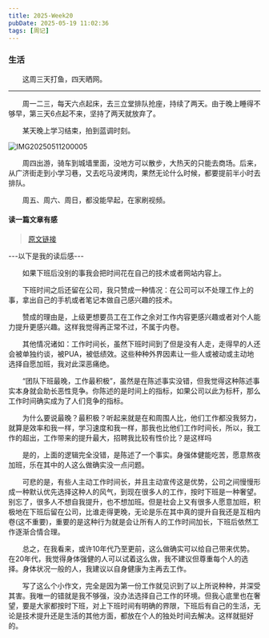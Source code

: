 ```yaml
---
title: 2025-Week20
pubDate: 2025-05-19 11:02:36
tags: [周记]
---
```


### 生活

&emsp;&emsp;这周三天打鱼，四天晒网。

--- 

&emsp;&emsp;周一二三，每天六点起床，去三立堂排队抢座，持续了两天。由于晚上睡得不够早，第三天6点起不来，坚持了两天就放弃了。

&emsp;&emsp;某天晚上学习结束，拍到蓝调时刻。

![IMG20250511200005](https://raw.githubusercontent.com/roc80/DrawingBoard/main/image/IMG20250511200005.jpg)

&emsp;&emsp;周四出游，骑车到城墙里面，没地方可以散步，大热天的只能去商场。后来，从广济街走到小学习巷，又去吃马波烤肉，果然无论什么时候，都要提前半小时去排队。

&emsp;&emsp;周五、周六、周日，都没能早起，在家刷视频。

#### 读一篇文章有感
> [原文链接](https://www.zhangxinxu.com/life/2023/04/about-work-hard/comment-page-1/?replytocom=6288&safe=1#respond)

---以下是我的读后感---

&emsp;&emsp;如果下班后没别的事我会把时间花在自己的技术或者网站内容上。

&emsp;&emsp;下班时间之后还留在公司，我只赞成一种情况：在公司可以不处理工作上的事，拿出自己的手机或者笔记本做自己感兴趣的技术。

&emsp;&emsp;赞成的理由是，上级更想要员工在工作之余对工作内容更感兴趣或者对个人能力提升更感兴趣。这样我觉得再正常不过，不属于内卷。

&emsp;&emsp;其他情况诸如：工作时间长，虽然下班时间到了但是没有人走，走得早的人还会被单独约谈，被PUA，被低绩效。这些种种外界因素让一些人或被动或主动地选择自愿加班，我对此深恶痛绝。

&emsp;&emsp;“团队下班最晚，工作最积极”，虽然是在陈述事实没错，但我觉得这种陈述事实本身就会助长恶性竞争。你陈述的是时间上的指标，如果公司以此为标杆，那么工作时间确实成为了人们竞争的指标。

&emsp;&emsp;为什么要说最晚？最积极？听起来就是在和周围人比，他们工作都没我努力，就算是效率和我一样，学习速度和我一样，那我也比他们工作时间长，所以，我工作的超出，工作带来的提升最大，招聘我比较有性价比？是这样吗

&emsp;&emsp;是的，上面的逻辑完全没错，是陈述了一个事实。身强体健能吃苦，愿意熬夜加班，乐在其中的人这么做确实没一点问题。

&emsp;&emsp;可悲的是，有些人主动工作时间长，并且主动宣传这是优势，公司之间慢慢形成一种默认优先选择这种人的风气，到现在很多人的工作，按时下班是一种奢望。别忘了，很多人不想自我提升，也不想加班。但是社会上又有很多人愿意加班，积极地在下班后留在公司，比谁走得更晚，无论是乐在其中真的提升自我还是互相内卷(这不重要)，重要的是这种行为就是会让所有人的工作时间加长，下班后依然工作逐渐合情合理。

&emsp;&emsp;总之，在我看来，或许10年代乃至更前，这么做确实可以给自己带来优势。在20年代，我觉得身体强健的人可以试着这么做，我不建议但尊重每个人的选择。身体状况一般的人，我建议以自身健康为主再去工作。

&emsp;&emsp;写了这么个小作文，完全是因为第一份工作就见识到了以上所说种种，并深受其害。我唯一的错就是我不够强，没办法选择自己工作的环境。但我心底里也在奢望，要是大家都按时下班，对上下班时间有明确的界限，下班后有自己的生活，无论是技术提升还是生活的其他方面，都放在个人的独处时间去解决。这样就挺好的。


<script src="https://giscus.app/client.js"
        data-repo="roc80/Blog"
        data-repo-id="R_kgDOO4NnfQ"
        data-category="Announcements"
        data-category-id="DIC_kwDOO4Nnfc4Ctshe"
        data-mapping="pathname"
        data-strict="1"
        data-reactions-enabled="1"
        data-emit-metadata="0"
        data-input-position="top"
        data-theme="preferred_color_scheme"
        data-lang="zh-CN"
        data-loading="lazy"
        crossorigin="anonymous"
        async>
</script>